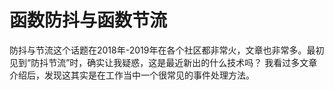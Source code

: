 # 函数防抖与函数节流

防抖与节流这个话题在2018年-2019年在各个社区都非常火，文章也非常多。最初见到“防抖节流”时，确实让我疑惑，这是最近新出的什么技术吗？
我看过多文章介绍后，发现这其实是在工作当中一个很常见的事件处理方法。
